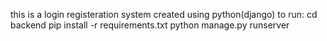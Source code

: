 this is  a login registeration system created using python(django)
to run: cd backend
        pip install -r requirements.txt
        python manage.py runserver
        
